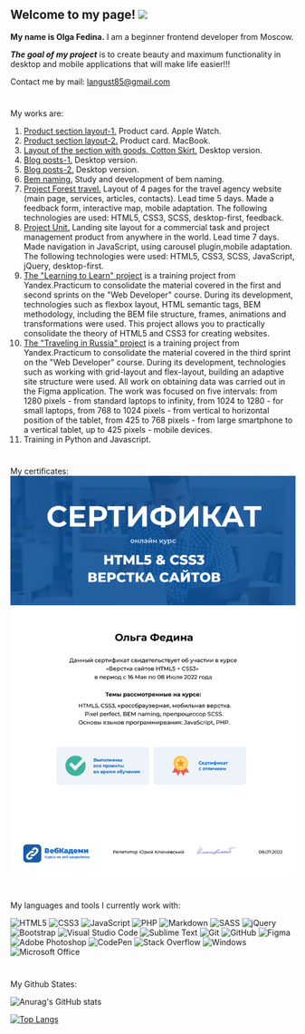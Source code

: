 ## **Welcome to my page!** ![](https://komarev.com/ghpvc/?username=ov-fedina&color=brightgreen)
**My name is Olga Fedina.**
I am a beginner frontend developer from Moscow.

***The goal of my project*** is to create beauty and maximum functionality in desktop and mobile applications that will make life easier!!!

Contact me by mail: <langust85@gmail.com>

#
My works are:
1. [Product section layout-1.](http://cl34438.tmweb.ru/apple-watch/index.html)
Product card. Apple Watch.
2. [Product section layout-2.](http://cl34438.tmweb.ru/macbook/index.html)
Product card. MacBook.
3. [Layout of the section with goods. Cotton Skirt.](http://cl34438.tmweb.ru/product-cards-desktop/index.html)
Desktop version.
4. [Blog posts-1.](http://cl34438.tmweb.ru/blog-posts-desktop/index.html)
Desktop version.
5. [Blog posts-2.](http://cl34438.tmweb.ru/blog-02-desktop/index.html)
Desktop version.
6. [Bem naming.](http://cl34438.tmweb.ru/bem/index.html)
Study and development of bem naming.
7. [Project Forest travel.](http://cl34438.tmweb.ru/forest-travel/main.html)
Layout of 4 pages for the travel agency website (main page, services, articles, contacts). Lead time 5 days. Made a feedback form, interactive map, mobile adaptation. The following technologies are used: HTML5, CSS3, SCSS, desktop-first, feedback.
8. [Project Unit.](http://cl34438.tmweb.ru/unit-project/index.html)
Landing site layout for a commercial task and project management product from anywhere in the world. Lead time 7 days. Made navigation in JavaScript, using carousel plugin,mobile adaptation. The following technologies were used: HTML5, CSS3, SCSS, JavaScript, jQuery, desktop-first.
9. [The "Learning to Learn" project](https://ov-fedina.github.io/how-to-learn/index.html)
is a training project from Yandex.Practicum to consolidate the material covered in the first and second sprints on the "Web Developer" course. During its development, technologies such as flexbox layout, HTML semantic tags, BEM methodology, including the BEM file structure, frames, animations and transformations were used. This project allows you to practically consolidate the theory of HTML5 and CSS3 for creating websites.
10. [The "Traveling in Russia" project](https://ov-fedina.github.io/russian-travel/index.html)
is a training project from Yandex.Practicum to consolidate the material covered in the third sprint on the "Web Developer" course. During its development, technologies such as working with grid-layout and flex-layout, building an adaptive site structure were used. All work on obtaining data was carried out in the Figma application.
The work was focused on five intervals: from 1280 pixels - from standard laptops to infinity, from 1024 to 1280 - for small laptops, from 768 to 1024 pixels - from vertical to horizontal position of the tablet, from 425 to 768 pixels - from large smartphone to a vertical tablet, up to 425 pixels - mobile devices.
11. Training in Python and Javascript.
#
My certificates:
![](/img/olga-fedina.png)


#
My languages and tools I currently work with:

![HTML5](https://img.shields.io/badge/html5-%23E34F26.svg?style=for-the-badge&logo=html5&logoColor=white)
![CSS3](https://img.shields.io/badge/css3-%231572B6.svg?style=for-the-badge&logo=css3&logoColor=white)
![JavaScript](https://img.shields.io/badge/javascript-%23323330.svg?style=for-the-badge&logo=javascript&logoColor=%23F7DF1E)
![PHP](https://img.shields.io/badge/php-%23777BB4.svg?style=for-the-badge&logo=php&logoColor=white)
![Markdown](https://img.shields.io/badge/markdown-%23000000.svg?style=for-the-badge&logo=markdown&logoColor=white)
![SASS](https://img.shields.io/badge/SASS-hotpink.svg?style=for-the-badge&logo=SASS&logoColor=white)
![jQuery](https://img.shields.io/badge/jquery-%230769AD.svg?style=for-the-badge&logo=jquery&logoColor=white)
![Bootstrap](https://img.shields.io/badge/bootstrap-%23563D7C.svg?style=for-the-badge&logo=bootstrap&logoColor=white)
![Visual Studio Code](https://img.shields.io/badge/Visual%20Studio%20Code-0078d7.svg?style=for-the-badge&logo=visual-studio-code&logoColor=white)
![Sublime Text](https://img.shields.io/badge/sublime_text-%23575757.svg?style=for-the-badge&logo=sublime-text&logoColor=important)
![Git](https://img.shields.io/badge/git-%23F05033.svg?style=for-the-badge&logo=git&logoColor=white)
![GitHub](https://img.shields.io/badge/github-%23121011.svg?style=for-the-badge&logo=github&logoColor=white)
![Figma](https://img.shields.io/badge/figma-%23F24E1E.svg?style=for-the-badge&logo=figma&logoColor=white)
![Adobe Photoshop](https://img.shields.io/badge/adobe%20photoshop-%2331A8FF.svg?style=for-the-badge&logo=adobe%20photoshop&logoColor=white)
![CodePen](https://img.shields.io/badge/Codepen-000000?style=for-the-badge&logo=codepen&logoColor=white)
![Stack Overflow](https://img.shields.io/badge/-Stackoverflow-FE7A16?style=for-the-badge&logo=stack-overflow&logoColor=white)
![Windows](https://img.shields.io/badge/Windows-0078D6?style=for-the-badge&logo=windows&logoColor=white)
![Microsoft Office](https://img.shields.io/badge/Microsoft_Office-D83B01?style=for-the-badge&logo=microsoft-office&logoColor=white)

#
My Github States:

![Anurag's GitHub stats](https://github-readme-stats.vercel.app/api?username=ov-fedina&show_icons=true&theme)

[![Top Langs](https://github-readme-stats.vercel.app/api/top-langs/?username=ov-fedina&layout=compact&theme)](https://github.com/ov-fedina/github-readme-stats)
